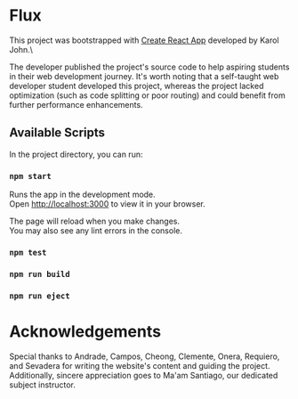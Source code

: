 # Flux

This project was bootstrapped with [Create React App](https://github.com/facebook/create-react-app) developed by Karol John.\

The developer published the project's source code to help aspiring students in their web development journey. It's worth noting that a self-taught web developer student developed this project, whereas the project lacked optimization (such as code splitting or poor routing) and could benefit from further performance enhancements.

## Available Scripts

In the project directory, you can run:

### `npm start`

Runs the app in the development mode.\
Open [http://localhost:3000](http://localhost:3000) to view it in your browser.

The page will reload when you make changes.\
You may also see any lint errors in the console.

### `npm test`

### `npm run build`

### `npm run eject`

# Acknowledgements

Special thanks to Andrade, Campos, Cheong, Clemente, Onera, Requiero, and Sevadera for writing the website's content and guiding the project. Additionally, sincere appreciation goes to Ma'am Santiago, our dedicated subject instructor.

